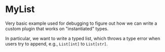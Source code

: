 # MyList

Very basic example used for debugging to figure out how we can write a custom plugin that works on "instantiated" types. 

In particular, we want to write a typed list, which throws a type error when users try to append, e.g., `List[int]` to `List[str]`.
